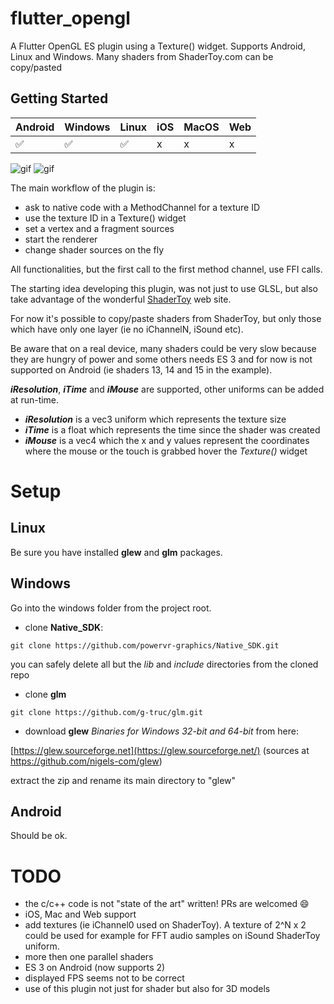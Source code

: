 # flutter_opengl

A Flutter OpenGL ES plugin using a Texture() widget. Supports Android, Linux and Windows. Many shaders from ShaderToy.com can be copy/pasted 

## Getting Started

| Android | Windows | Linux | iOS | MacOS | Web|
| ---- | ---- | ---- | ---- | ---- | ---- |
| ✅  | ✅ | ✅ | x | x | x|

![gif](https://github.com/alnitak/flutter_opengl/blob/master/images/flutter_opengl.gif?raw=true "Flutter OpenGL Demo")
![gif](https://github.com/alnitak/flutter_opengl/blob/master/images/flutter_OpenGL-textures.gif?raw=true "Flutter OpenGL Demo")

The main workflow of the plugin is:

- ask to native code with a MethodChannel for a texture ID
- use the texture ID in a Texture() widget
- set a vertex and a fragment sources
- start the renderer
- change shader sources on the fly

All functionalities, but the first call to the first method channel, use FFI calls.

The starting idea developing this plugin, was not just to use GLSL, but also take advantage of the wonderful [ShaderToy](https://www.shadertoy.com/) web site.

For now it's possible to copy/paste shaders from ShaderToy, but only those which have only one layer (ie no iChannelN, iSound etc).

Be aware that on a real device, many shaders could be very slow because they are hungry of power and some others needs ES 3 and for now is not supported on Android (ie shaders 13, 14 and 15 in the example).

***iResolution***, ***iTime*** and ***iMouse*** are supported, other uniforms can be added at run-time.

- ***iResolution*** is a vec3 uniform which represents the texture size
- ***iTime*** is a float which represents the time since the shader was created
- ***iMouse*** is a vec4 which the x and y values represent the coordinates where the mouse or the touch is grabbed hover the *Texture()* widget




# Setup

## Linux
Be sure you have installed **glew** and **glm** packages.


## Windows
Go into the windows folder from the project root.
-  clone **Native_SDK**:

```git clone https://github.com/powervr-graphics/Native_SDK.git```

you can safely delete all but the *lib* and *include* directories from the cloned repo

- clone **glm**

```git clone https://github.com/g-truc/glm.git```

- download **glew** *Binaries for Windows 32-bit and 64-bit* from here:

[https://glew.sourceforge.net](https://glew.sourceforge.net/) (sources at https://github.com/nigels-com/glew)

extract the zip and rename its main directory to "glew"

## Android
Should be ok.

# TODO
- the c/c++ code is not "state of the art" written! PRs are welcomed :smile:
- iOS, Mac and Web support
- add textures (ie iChannel0 used on ShaderToy). A texture of 2^N x 2 could be used for example for FFT audio samples on iSound ShaderToy uniform.
- more then one parallel shaders
- ES 3 on Android (now supports 2)
- displayed FPS seems not to be correct
- use of this plugin not just for shader but also for 3D models
